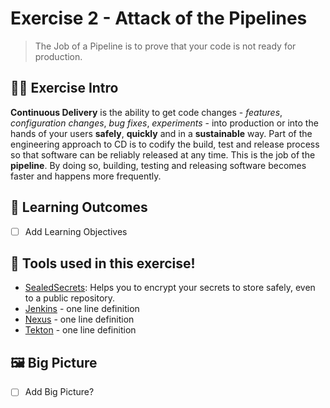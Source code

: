 # Exercise 2 - Attack of the Pipelines

> The Job of a Pipeline is to prove that your code is not ready for production.

## 👨‍🍳 Exercise Intro
**Continuous Delivery** is the ability to get code changes - *features*, *configuration changes*, *bug fixes*, *experiments* - into production or into the hands of your users **safely**, **quickly** and in a **sustainable** way. Part of the engineering approach to CD is to codify the build, test and release process so that software can be reliably released at any time. This is the job of the **pipeline**. By doing so, building, testing and releasing software becomes faster and happens more frequently.

## 🔮 Learning Outcomes
- [ ] Add Learning Objectives

## 🔨 Tools used in this exercise!
* [SealedSecrets](https://github.com/bitnami-labs/sealed-secrets): Helps you to encrypt your secrets to store safely, even to a public repository.
* [Jenkins](https://www.jenkins.io/) - one line definition
* [Nexus](https://github.com/sonatype/nexus-public) - one line definition
* [Tekton](https://tekton.dev/) - one line definition

## 🖼️ Big Picture
- [ ] Add Big Picture?
